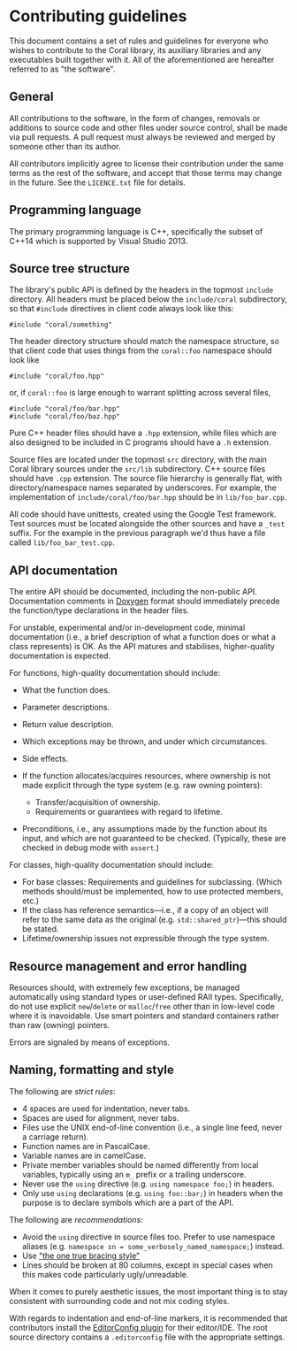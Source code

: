 Contributing guidelines
=======================

This document contains a set of rules and guidelines for everyone who wishes
to contribute to the Coral library, its auxiliary libraries and any executables
built together with it.  All of the aforementioned are hereafter referred to as
"the software".

General
-------
All contributions to the software, in the form of changes, removals or
additions to source code and other files under source control, shall be made
via pull requests.  A pull request must always be reviewed and merged by someone
other than its author.

All contributors implicitly agree to license their contribution under the same
terms as the rest of the software, and accept that those terms may change in the
future.  See the `LICENCE.txt` file for details.

Programming language
--------------------
The primary programming language is C++, specifically the subset of C++14 which
is supported by Visual Studio 2013.

Source tree structure
---------------------
The library's public API is defined by the headers in the topmost `include`
directory. All headers must be placed below the `include/coral` subdirectory,
so that `#include` directives in client code always look like this:

    #include "coral/something"

The header directory structure should match the namespace structure, so that
client code that uses things from the `coral::foo` namespace should look like

    #include "coral/foo.hpp"

or, if `coral::foo` is large enough to warrant splitting across several files,

    #include "coral/foo/bar.hpp"
    #include "coral/foo/baz.hpp"

Pure C++ header files should have a `.hpp` extension, while files which are
also designed to be included in C programs should have a `.h` extension.

Source files are located under the topmost `src` directory, with the main
Coral library sources under the `src/lib` subdirectory.
C++ source files should have `.cpp` extension.  The source file hierarchy is
generally flat, with directory/namespace names separated by underscores.
For example, the implementation of `include/coral/foo/bar.hpp` should be in
`lib/foo_bar.cpp`.

All code should have unittests, created using the Google Test framework.
Test sources must be located alongside the other sources and have a
`_test` suffix.  For the example in the previous paragraph we'd thus have
a file called `lib/foo_bar_test.cpp`.

API documentation
-----------------
The entire API should be documented, including the non-public API.
Documentation comments in [Doxygen](http://www.doxygen.org) format should
immediately precede the function/type declarations in the header files.

For unstable, experimental and/or in-development code, minimal documentation
(i.e., a brief description of what a function does or what a class represents)
is OK.  As the API matures and stabilises, higher-quality documentation is
expected.

For functions, high-quality documentation should include:

  * What the function does.
  * Parameter descriptions.
  * Return value description.
  * Which exceptions may be thrown, and under which circumstances.
  * Side effects.
  * If the function allocates/acquires resources, where ownership is not made
    explicit through the type system (e.g. raw owning pointers):

      - Transfer/acquisition of ownership.
      - Requirements or guarantees with regard to lifetime.

  * Preconditions, i.e., any assumptions made by the function about its input,
    and which are not guaranteed to be checked.  (Typically, these are checked
    in debug mode with `assert`.)

For classes, high-quality documentation should include:

  * For base classes: Requirements and guidelines for subclassing.  (Which
    methods should/must be implemented, how to use protected members, etc.)
  * If the class has reference semantics—i.e., if a copy of an object will
    refer to the same data as the original (e.g. `std::shared_ptr`)—this
    should be stated.
  * Lifetime/ownership issues not expressible through the type system.

Resource management and error handling
--------------------------------------
Resources should, with extremely few exceptions, be managed automatically using
standard types or user-defined RAII types.  Specifically, do not use explicit
`new`/`delete` or `malloc`/`free` other than in low-level code where it is
inavoidable. Use smart pointers and standard containers rather than raw
(owning) pointers.

Errors are signaled by means of exceptions.

Naming, formatting and style
----------------------------
The following are *strict rules*:

  * 4 spaces are used for indentation, never tabs.
  * Spaces are used for alignment, never tabs.
  * Files use the UNIX end-of-line convention (i.e., a single line feed, never
    a carriage return).
  * Function names are in PascalCase.
  * Variable names are in camelCase.
  * Private member variables should be named differently from local variables,
    typically using an `m_` prefix or a trailing underscore.
  * Never use the `using` directive (e.g. `using namespace foo;`) in headers.
  * Only use `using` declarations (e.g. `using foo::bar;`) in headers when the
    purpose is to declare symbols which are a part of the API.

The following are *recommendations*:

  * Avoid the `using` directive in source files too.  Prefer to use namespace
    aliases (e.g. `namespace sn = some_verbosely_named_namespace;`) instead.
  * Use ["the one true bracing style"](https://en.wikipedia.org/wiki/Indent_style#Variant:_1TBS)
  * Lines should be broken at 80 columns, except in special cases when this
    makes code particularly ugly/unreadable.

When it comes to purely aesthetic issues, the most important thing is to stay
consistent with surrounding code and not mix coding styles.

With regards to indentation and end-of-line markers, it is recommended that
contributors install the [EditorConfig plugin](http://editorconfig.org/) for
their editor/IDE.  The root source directory contains a `.editorconfig`
file with the appropriate settings.
